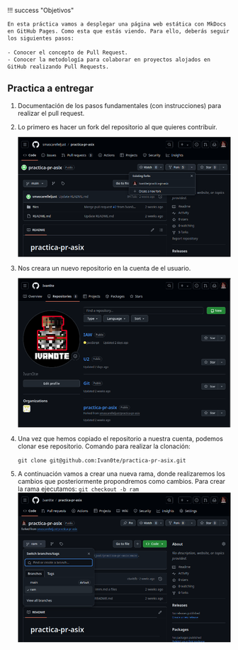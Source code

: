 !!! success "Objetivos"

    En esta práctica vamos a desplegar una página web estática con MkDocs en GitHub Pages. Como esta que estás viendo. Para ello, deberás seguir los siguientes pasos:

    - Conocer el concepto de Pull Request.
    - Conocer la metodología para colaborar en proyectos alojados en GitHub realizando Pull Requests.

## Practica a entregar

1. Documentación de los pasos fundamentales (con instrucciones) para realizar el pull request.

2. Lo primero es hacer un fork del repositorio al que quieres contribuir.

    ![Fork](../images/fork.png)

3. Nos creara un nuevo repositorio en la cuenta de el usuario.
   
    ![Repo](../images/nuevorepo.png)

4. Una vez que hemos copiado el repositorio a nuestra cuenta, podemos clonar ese repositorio. Comando para realizar la clonación: 
    
    ```git clone git@github.com:Ivan0te/practica-pr-asix.git```

5. A continuación vamos a crear una nueva rama, donde realizaremos los cambios que posteriormente propondremos como cambios. Para crear la rama ejecutamos:
    ```git checkout -b ram```
    ![Rama](../images/ram.png)